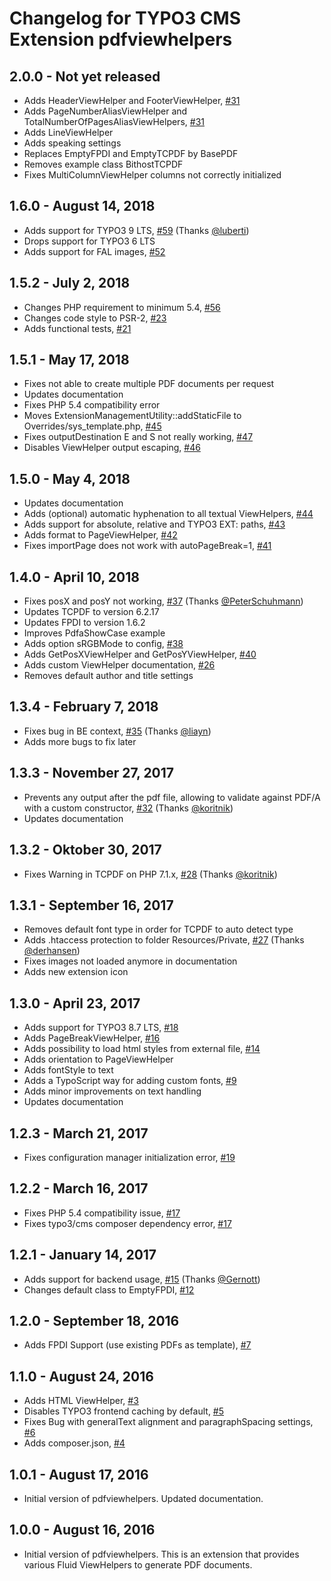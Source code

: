 # Changelog for TYPO3 CMS Extension pdfviewhelpers

## 2.0.0 - Not yet released
- Adds HeaderViewHelper and FooterViewHelper, [#31](https://github.com/bithost-gmbh/pdfviewhelpers/issues/31)
- Adds PageNumberAliasViewHelper and TotalNumberOfPagesAliasViewHelpers, [#31](https://github.com/bithost-gmbh/pdfviewhelpers/issues/31)
- Adds LineViewHelper
- Adds speaking settings
- Replaces EmptyFPDI and EmptyTCPDF by BasePDF
- Removes example class BithostTCPDF
- Fixes MultiColumnViewHelper columns not correctly initialized

## 1.6.0 - August 14, 2018
- Adds support for TYPO3 9 LTS, [#59](https://github.com/bithost-gmbh/pdfviewhelpers/issues/59) (Thanks [@luberti](https://github.com/luberti))
- Drops support for TYPO3 6 LTS
- Adds support for FAL images, [#52](https://github.com/bithost-gmbh/pdfviewhelpers/issues/52)

## 1.5.2 - July 2, 2018
- Changes PHP requirement to minimum 5.4, [#56](https://github.com/bithost-gmbh/pdfviewhelpers/issues/56)
- Changes code style to PSR-2, [#23](https://github.com/bithost-gmbh/pdfviewhelpers/issues/23)
- Adds functional tests, [#21](https://github.com/bithost-gmbh/pdfviewhelpers/issues/21)

## 1.5.1 - May 17, 2018
- Fixes not able to create multiple PDF documents per request
- Updates documentation
- Fixes PHP 5.4 compatibility error
- Moves ExtensionManagementUtility::addStaticFile to Overrides/sys_template.php, [#45](https://github.com/bithost-gmbh/pdfviewhelpers/issues/45)
- Fixes outputDestination E and S not really working, [#47](https://github.com/bithost-gmbh/pdfviewhelpers/issues/47)
- Disables ViewHelper output escaping, [#46](https://github.com/bithost-gmbh/pdfviewhelpers/issues/46)

## 1.5.0 - May 4, 2018
- Updates documentation
- Adds (optional) automatic hyphenation to all textual ViewHelpers, [#44](https://github.com/bithost-gmbh/pdfviewhelpers/issues/44)
- Adds support for absolute, relative and TYPO3 EXT: paths, [#43](https://github.com/bithost-gmbh/pdfviewhelpers/issues/43)
- Adds format to PageViewHelper, [#42](https://github.com/bithost-gmbh/pdfviewhelpers/issues/42)
- Fixes importPage does not work with autoPageBreak=1, [#41](https://github.com/bithost-gmbh/pdfviewhelpers/issues/41)

## 1.4.0 - April 10, 2018
- Fixes posX and posY not working, [#37](https://github.com/bithost-gmbh/pdfviewhelpers/issues/37) (Thanks [@PeterSchuhmann](https://github.com/PeterSchuhmann))
- Updates TCPDF to version 6.2.17
- Updates FPDI to version 1.6.2
- Improves PdfaShowCase example
- Adds option sRGBMode to config, [#38](https://github.com/bithost-gmbh/pdfviewhelpers/issues/38)
- Adds GetPosXViewHelper and GetPosYViewHelper, [#40](https://github.com/bithost-gmbh/pdfviewhelpers/issues/40)
- Adds custom ViewHelper documentation, [#26](https://github.com/bithost-gmbh/pdfviewhelpers/issues/26)
- Removes default author and title settings

## 1.3.4 - February 7, 2018
- Fixes bug in BE context, [#35](https://github.com/bithost-gmbh/pdfviewhelpers/issues/35) (Thanks [@liayn](https://github.com/liayn))
- Adds more bugs to fix later

## 1.3.3 - November 27, 2017
- Prevents any output after the pdf file, allowing to validate against PDF/A with a custom constructor, [#32](https://github.com/bithost-gmbh/pdfviewhelpers/issues/32) (Thanks [@koritnik](https://github.com/koritnik))
- Updates documentation

## 1.3.2 - Oktober 30, 2017
- Fixes Warning in TCPDF on PHP 7.1.x, [#28](https://github.com/bithost-gmbh/pdfviewhelpers/issues/28) (Thanks [@koritnik](https://github.com/koritnik))

## 1.3.1 - September 16, 2017
- Removes default font type in order for TCPDF to auto detect type
- Adds .htaccess protection to folder Resources/Private, [#27](https://github.com/bithost-gmbh/pdfviewhelpers/pull/27) (Thanks [@derhansen](https://github.com/derhansen))
- Fixes images not loaded anymore in documentation
- Adds new extension icon

## 1.3.0 - April 23, 2017
- Adds support for TYPO3 8.7 LTS, [#18](https://github.com/bithost-gmbh/pdfviewhelpers/issues/18)
- Adds PageBreakViewHelper, [#16](https://github.com/bithost-gmbh/pdfviewhelpers/issues/16)
- Adds possibility to load html styles from external file, [#14](https://github.com/bithost-gmbh/pdfviewhelpers/issues/14)
- Adds orientation to PageViewHelper
- Adds fontStyle to text
- Adds a TypoScript way for adding custom fonts, [#9](https://github.com/bithost-gmbh/pdfviewhelpers/issues/9)
- Adds minor improvements on text handling
- Updates documentation 

## 1.2.3 - March 21, 2017
- Fixes configuration manager initialization error, [#19](https://github.com/bithost-gmbh/pdfviewhelpers/issues/19)

## 1.2.2 - March 16, 2017
- Fixes PHP 5.4 compatibility issue, [#17](https://github.com/bithost-gmbh/pdfviewhelpers/issues/17)
- Fixes typo3/cms composer dependency error, [#17](https://github.com/bithost-gmbh/pdfviewhelpers/issues/17)

## 1.2.1 - January 14, 2017
- Adds support for backend usage, [#15](https://github.com/bithost-gmbh/pdfviewhelpers/pull/15) (Thanks [@Gernott](https://github.com/gernott))
- Changes default class to EmptyFPDI, [#12](https://github.com/bithost-gmbh/pdfviewhelpers/issues/12)

## 1.2.0 - September 18, 2016
- Adds FPDI Support (use existing PDFs as template), [#7](https://github.com/bithost-gmbh/pdfviewhelpers/issues/7)

## 1.1.0 - August 24, 2016
- Adds HTML ViewHelper, [#3](https://github.com/bithost-gmbh/pdfviewhelpers/issues/3)
- Disables TYPO3 frontend caching by default, [#5](https://github.com/bithost-gmbh/pdfviewhelpers/issues/5)
- Fixes Bug with generalText alignment and paragraphSpacing settings, [#6](https://github.com/bithost-gmbh/pdfviewhelpers/issues/6)
- Adds composer.json, [#4](https://github.com/bithost-gmbh/pdfviewhelpers/issues/4)

## 1.0.1 - August 17, 2016
- Initial version of pdfviewhelpers. Updated documentation.

## 1.0.0 - August 16, 2016
- Initial version of pdfviewhelpers. This is an extension that provides various Fluid ViewHelpers to generate PDF documents.
